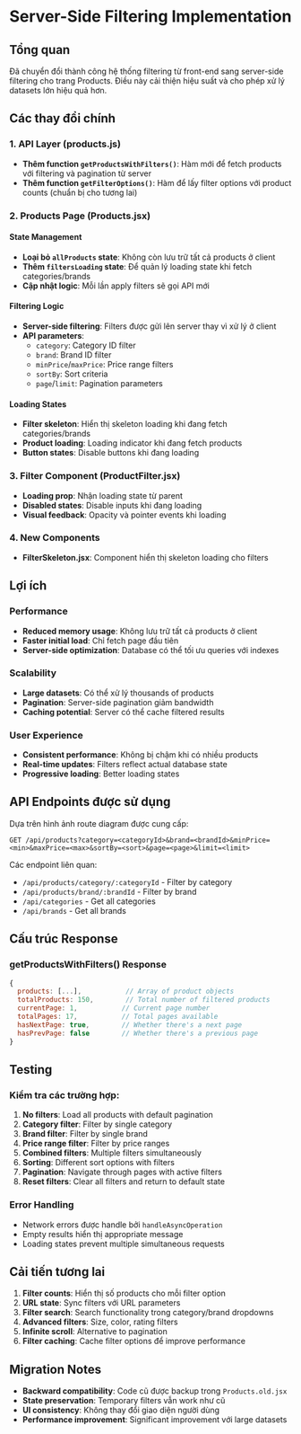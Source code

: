 # Server-Side Filtering Implementation

## Tổng quan

Đã chuyển đổi thành công hệ thống filtering từ front-end sang server-side filtering cho trang Products. Điều này cải thiện hiệu suất và cho phép xử lý datasets lớn hiệu quả hơn.

## Các thay đổi chính

### 1. API Layer (products.js)

- **Thêm function `getProductsWithFilters()`**: Hàm mới để fetch products với filtering và pagination từ server
- **Thêm function `getFilterOptions()`**: Hàm để lấy filter options với product counts (chuẩn bị cho tương lai)

### 2. Products Page (Products.jsx)

#### State Management

- **Loại bỏ `allProducts` state**: Không còn lưu trữ tất cả products ở client
- **Thêm `filtersLoading` state**: Để quản lý loading state khi fetch categories/brands
- **Cập nhật logic**: Mỗi lần apply filters sẽ gọi API mới

#### Filtering Logic

- **Server-side filtering**: Filters được gửi lên server thay vì xử lý ở client
- **API parameters**:
  - `category`: Category ID filter
  - `brand`: Brand ID filter
  - `minPrice`/`maxPrice`: Price range filters
  - `sortBy`: Sort criteria
  - `page`/`limit`: Pagination parameters

#### Loading States

- **Filter skeleton**: Hiển thị skeleton loading khi đang fetch categories/brands
- **Product loading**: Loading indicator khi đang fetch products
- **Button states**: Disable buttons khi đang loading

### 3. Filter Component (ProductFilter.jsx)

- **Loading prop**: Nhận loading state từ parent
- **Disabled states**: Disable inputs khi đang loading
- **Visual feedback**: Opacity và pointer events khi loading

### 4. New Components

- **FilterSkeleton.jsx**: Component hiển thị skeleton loading cho filters

## Lợi ích

### Performance

- **Reduced memory usage**: Không lưu trữ tất cả products ở client
- **Faster initial load**: Chỉ fetch page đầu tiên
- **Server-side optimization**: Database có thể tối ưu queries với indexes

### Scalability

- **Large datasets**: Có thể xử lý thousands of products
- **Pagination**: Server-side pagination giảm bandwidth
- **Caching potential**: Server có thể cache filtered results

### User Experience

- **Consistent performance**: Không bị chậm khi có nhiều products
- **Real-time updates**: Filters reflect actual database state
- **Progressive loading**: Better loading states

## API Endpoints được sử dụng

Dựa trên hình ảnh route diagram được cung cấp:

```
GET /api/products?category=<categoryId>&brand=<brandId>&minPrice=<min>&maxPrice=<max>&sortBy=<sort>&page=<page>&limit=<limit>
```

Các endpoint liên quan:

- `/api/products/category/:categoryId` - Filter by category
- `/api/products/brand/:brandId` - Filter by brand
- `/api/categories` - Get all categories
- `/api/brands` - Get all brands

## Cấu trúc Response

### getProductsWithFilters() Response

```javascript
{
  products: [...],           // Array of product objects
  totalProducts: 150,        // Total number of filtered products
  currentPage: 1,           // Current page number
  totalPages: 17,           // Total pages available
  hasNextPage: true,        // Whether there's a next page
  hasPrevPage: false        // Whether there's a previous page
}
```

## Testing

### Kiểm tra các trường hợp:

1. **No filters**: Load all products with default pagination
2. **Category filter**: Filter by single category
3. **Brand filter**: Filter by single brand
4. **Price range filter**: Filter by price ranges
5. **Combined filters**: Multiple filters simultaneously
6. **Sorting**: Different sort options with filters
7. **Pagination**: Navigate through pages with active filters
8. **Reset filters**: Clear all filters and return to default state

### Error Handling

- Network errors được handle bởi `handleAsyncOperation`
- Empty results hiển thị appropriate message
- Loading states prevent multiple simultaneous requests

## Cải tiến tương lai

1. **Filter counts**: Hiển thị số products cho mỗi filter option
2. **URL state**: Sync filters với URL parameters
3. **Filter search**: Search functionality trong category/brand dropdowns
4. **Advanced filters**: Size, color, rating filters
5. **Infinite scroll**: Alternative to pagination
6. **Filter caching**: Cache filter options để improve performance

## Migration Notes

- **Backward compatibility**: Code cũ được backup trong `Products.old.jsx`
- **State preservation**: Temporary filters vẫn work như cũ
- **UI consistency**: Không thay đổi giao diện người dùng
- **Performance improvement**: Significant improvement với large datasets
